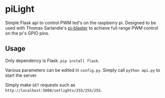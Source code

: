 # piLight
Simple Flask api to control PWM led's on the raspberry pi. 
Designed to be used with Thomas Sarlandie's [pi-blaster](https://github.com/sarfata/pi-blaster) to achieve full range PWM control on the pi's GPIO pins. 

## Usage
Only dependency is Flask. ```pip install flask```.

Various parameters can be edited in ```config.py```. Simply call ```python api.py``` to start the server. 

Simply make ```GET``` requests such as ```http://localhost:5000/setlights/255/255/255```. 
